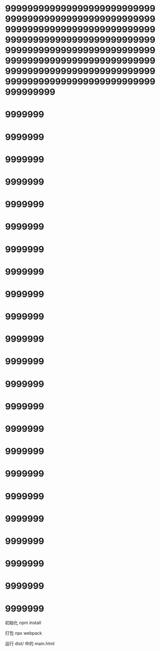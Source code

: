 # 999999999999999999999999999999999999999999999999999999999999999999999999999999999999999999999999999999999999999999999999999999999999999999999999999999999999999999999999999999999999999999999999999999999999999999999999999999999
# 9999999

# 9999999

# 9999999

# 9999999

# 9999999

# 9999999

# 9999999

# 9999999
# 9999999

# 9999999

# 9999999

# 9999999

# 9999999
# 9999999

# 9999999

# 9999999

# 9999999

# 9999999

# 9999999

# 9999999

# 9999999

# 9999999
# 9999999
初始化   npm install

打包     npx webpack

运行     dist/ 中的 main.html

